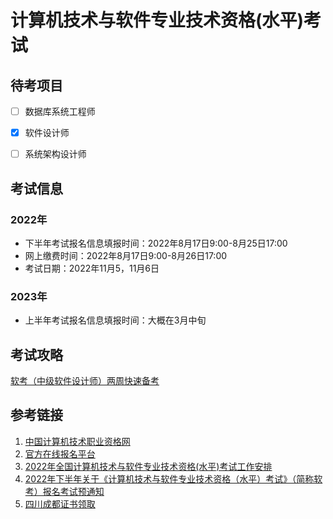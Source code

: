 # 计算机技术与软件专业技术资格(水平)考试

## 待考项目

- [ ] 数据库系统工程师
- [x] 软件设计师
- [ ] 系统架构设计师



## 考试信息

### 2022年
- 下半年考试报名信息填报时间：2022年8月17日9:00-8月25日17:00
- 网上缴费时间：2022年8月17日9:00-8月26日17:00
- 考试日期：2022年11月5，11月6日

### 2023年
- 上半年考试报名信息填报时间：大概在3月中旬

## 考试攻略

[软考（中级软件设计师）两周快速备考](https://www.bilibili.com/video/BV1ZX4y1K7HL)



## 参考链接

1. [中国计算机技术职业资格网](https://www.ruankao.org.cn/)
2. [官方在线报名平台](https://bm.ruankao.org.cn/sign/welcome)
3. [2022年全国计算机技术与软件专业技术资格(水平)考试工作安排](https://www.ruankao.org.cn/arrange/details?id=100002220222103726231705)
4. [2022年下半年关于《计算机技术与软件专业技术资格（水平）考试》（简称软考）报名考试预通知](http://ss.scnu.edu.cn/a/20220701/3773.html)
5. [四川成都证书领取](https://cdpta.cdrsigc.com/frt/student/login.do)



